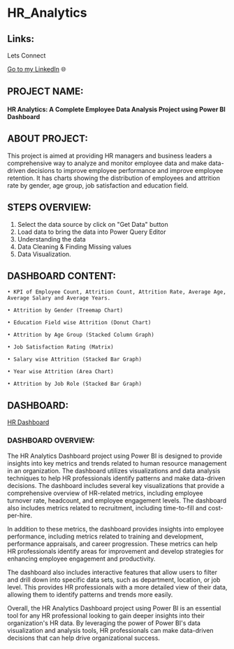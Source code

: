 # HR_Analytics

## Links:
Lets Connect 

[Go to my LinkedIn](https://www.linkedin.com/in/premspatra/) 🌐

## PROJECT NAME:

#### HR Analytics: A Complete Employee Data Analysis Project using Power BI Dashboard

## ABOUT PROJECT:

This project is aimed at providing HR managers and business leaders a comprehensive way to analyze and monitor employee data and make data-driven decisions to improve employee performance and improve employee retention.
It has charts showing the distribution of employees and attrition rate by gender, age group, job satisfaction and education field.


## STEPS OVERVIEW:

1. Select the data source by click on "Get Data" button
2. Load data to bring the data into Power Query Editor
3. Understanding the data
4. Data Cleaning & Finding Missing values
5. Data Visualization.

    
## DASHBOARD CONTENT:

    • KPI of Employee Count, Attrition Count, Attrition Rate, Average Age, Average Salary and Average Years. 
    
    • Attrition by Gender (Treemap Chart)
    
    • Education Field wise Attrition (Donut Chart)
    
    • Attrition by Age Group (Stacked Column Graph)
    
    • Job Satisfaction Rating (Matrix)
    
    • Salary wise Attrition (Stacked Bar Graph)
    
    • Year wise Attrition (Area Chart)
    
    • Attrition by Job Role (Stacked Bar Graph)
    

## DASHBOARD:

[HR Dashboard ](https://github.com/Prempatra15/Power-BI/blob/main/HR_Analytics%20Dashboard.png)
    

### DASHBOARD OVERVIEW:

The HR Analytics Dashboard project using Power BI is designed to provide insights into key metrics and trends related to human resource management in an organization. The dashboard utilizes visualizations and data analysis techniques to help HR professionals identify patterns and make data-driven decisions. The dashboard includes several key visualizations that provide a comprehensive overview of HR-related metrics, including employee turnover rate, headcount, and employee engagement levels. The dashboard also includes metrics related to recruitment, including time-to-fill and cost-per-hire.

In addition to these metrics, the dashboard provides insights into employee performance, including metrics related to training and development, performance appraisals, and career progression. These metrics can help HR professionals identify areas for improvement and develop strategies for enhancing employee engagement and productivity.

The dashboard also includes interactive features that allow users to filter and drill down into specific data sets, such as department, location, or job level. This provides HR professionals with a more detailed view of their data, allowing them to identify patterns and trends more easily.

Overall, the HR Analytics Dashboard project using Power BI is an essential tool for any HR professional looking to gain deeper insights into their organization's HR data. By leveraging the power of Power BI's data visualization and analysis tools, HR professionals can make data-driven decisions that can help drive organizational success.

